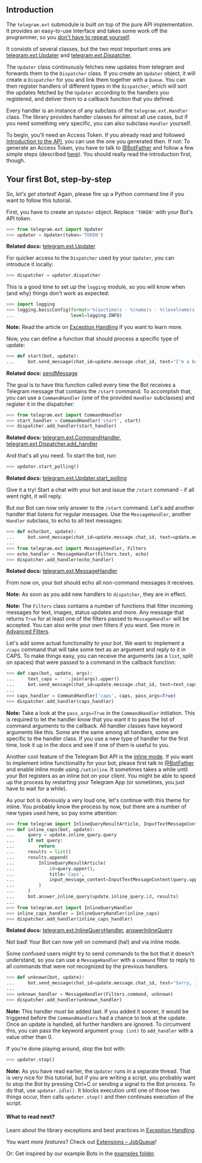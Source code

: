 ## Introduction
The `telegram.ext` submodule is built on top of the pure API implementation. It provides an easy-to-use interface and takes some work off the programmer, so you [don't have to repeat yourself](https://en.wikipedia.org/wiki/Don%27t_repeat_yourself).

It consists of several classes, but the two most important ones are [telegram.ext.Updater](https://python-telegram-bot.readthedocs.io/en/latest/telegram.ext.updater.html#telegram.ext.Updater) and [telegram.ext.Dispatcher](https://python-telegram-bot.readthedocs.io/en/latest/telegram.ext.dispatcher.html#telegram.ext.Dispatcher).

The `Updater` class continuously fetches new updates from telegram and forwards them to the `Dispatcher` class. 
If you create an `Updater` object, it will create a `Dispatcher` for you and link them together with a `Queue`. 
You can then register handlers of different types in the `Dispatcher`, which will sort the updates fetched by the `Updater` according to the handlers you registered, and deliver them to a callback function that you defined.

Every handler is an instance of any subclass of the `telegram.ext.Handler` class. The library provides handler classes for almost all use cases, but if you need something very specific, you can also subclass `Handler` yourself.

To begin, you'll need an Access Token. If you already read and followed [Introduction to the API](https://github.com/python-telegram-bot/python-telegram-bot/wiki/Introduction-to-the-API), you can use the one you generated then. If not: To generate an Access Token, you have to talk to [@BotFather](https://telegram.me/botfather) and follow a few simple steps (described [here](https://core.telegram.org/bots#6-botfather)). You should really read the introduction first, though.


## Your first Bot, step-by-step
So, *let's get started!* Again, please fire up a Python command line if you want to follow this tutorial.

First, you have to create an `Updater` object. Replace `'TOKEN'` with your Bot's API token.

```python
>>> from telegram.ext import Updater
>>> updater = Updater(token='TOKEN')
```
**Related docs:** [telegram.ext.Updater](http://python-telegram-bot.readthedocs.io/en/latest/telegram.ext.updater.html#telegram.ext.updater.Updater)

For quicker access to the `Dispatcher` used by your `Updater`, you can introduce it locally:

```python
>>> dispatcher = updater.dispatcher
```

This is a good time to set up the `logging` module, so you will know when (and why) things don't work as expected:

```python
>>> import logging
>>> logging.basicConfig(format='%(asctime)s - %(name)s - %(levelname)s - %(message)s',
...                     level=logging.INFO)
```

**Note:** Read the article on [Exception Handling](https://github.com/python-telegram-bot/python-telegram-bot/wiki/Exception-Handling) if you want to learn more.

Now, you can define a function that should process a specific type of update:

```python
>>> def start(bot, update):
...     bot.send_message(chat_id=update.message.chat_id, text="I'm a bot, please talk to me!")
```
**Related docs:** [sendMessage](https://core.telegram.org/bots/api#sendmessage)

The goal is to have this function called every time the Bot receives a Telegram message that contains the `/start` command. To accomplish that, you can use a `CommandHandler` (one of the provided `Handler` subclasses) and register it in the dispatcher:

```python
>>> from telegram.ext import CommandHandler
>>> start_handler = CommandHandler('start', start)
>>> dispatcher.add_handler(start_handler)
```
**Related docs:** [telegram.ext.CommandHandler](http://python-telegram-bot.readthedocs.io/en/latest/telegram.ext.commandhandler.html), [telegram.ext.Dispatcher.add_handler](http://python-telegram-bot.readthedocs.io/en/latest/telegram.ext.dispatcher.html#telegram.ext.dispatcher.Dispatcher.add_handler)

And that's all you need. To start the bot, run:

```python
>>> updater.start_polling()
```
**Related docs:** [telegram.ext.Updater.start_polling](http://python-telegram-bot.readthedocs.io/en/latest/telegram.ext.updater.html#telegram.ext.updater.Updater.start_polling)

Give it a try! Start a chat with your bot and issue the `/start` command - if all went right, it will reply.

But our Bot can now only answer to the `/start` command. Let's add another handler that listens for regular messages. Use the `MessageHandler`, another `Handler` subclass, to echo to all text messages:

```python
>>> def echo(bot, update):
...     bot.send_message(chat_id=update.message.chat_id, text=update.message.text)
...
>>> from telegram.ext import MessageHandler, Filters
>>> echo_handler = MessageHandler(Filters.text, echo)
>>> dispatcher.add_handler(echo_handler)
```
**Related docs:** [telegram.ext.MessageHandler](http://python-telegram-bot.readthedocs.io/en/latest/telegram.ext.messagehandler.html)

From now on, your bot should echo all non-command messages it receives.

**Note:** As soon as you add new handlers to `dispatcher`, they are in effect.

**Note:** The `Filters` class contains a number of functions that filter incoming messages for text, images, status updates and more. Any message that returns `True` for at least one of the filters passed to `MessageHandler` will be accepted. You can also write your own filters if you want. See more in [Advanced Filters](https://github.com/python-telegram-bot/python-telegram-bot/wiki/Extensions-%E2%80%93-Advanced-Filters).

Let's add some actual functionality to your bot. We want to implement a `/caps` command that will take some text as an argument and reply to it in CAPS. To make things easy, you can receive the arguments (as a `list`, split on spaces) that were passed to a command in the callback function:

```python
>>> def caps(bot, update, args):
...     text_caps = ' '.join(args).upper()
...     bot.send_message(chat_id=update.message.chat_id, text=text_caps)
...
>>> caps_handler = CommandHandler('caps', caps, pass_args=True)
>>> dispatcher.add_handler(caps_handler)
```

**Note:** Take a look at the `pass_args=True` in the `CommandHandler` initiation. This is required to let the handler know that you want it to pass the list of command arguments to the callback. All handler classes have keyword arguments like this. Some are the same among all handlers, some are specific to the handler class. If you use a new type of handler for the first time, look it up in the docs and see if one of them is useful to you.

Another cool feature of the Telegram Bot API is the [inline mode](https://core.telegram.org/bots/inline). If you want to implement inline functionality for your bot, please first talk to [@BotFather](https://telegram.me/botfather) and enable inline mode using `/setinline`. It sometimes takes a while until your Bot registers as an inline bot on your client. You might be able to speed up the process by restarting your Telegram App (or sometimes, you just have to wait for a while).

As your bot is obviously a very loud one, let's continue with this theme for inline. You probably know the process by now, but there are a number of new types used here, so pay some attention:

```python
>>> from telegram import InlineQueryResultArticle, InputTextMessageContent
>>> def inline_caps(bot, update):
...     query = update.inline_query.query
...     if not query:
...         return
...     results = list()
...     results.append(
...         InlineQueryResultArticle(
...             id=query.upper(),
...             title='Caps',
...             input_message_content=InputTextMessageContent(query.upper())
...         )
...     )
...     bot.answer_inline_query(update.inline_query.id, results)
...
>>> from telegram.ext import InlineQueryHandler
>>> inline_caps_handler = InlineQueryHandler(inline_caps)
>>> dispatcher.add_handler(inline_caps_handler)
```
**Related docs:** [telegram.ext.InlineQueryHandler](http://python-telegram-bot.readthedocs.io/en/latest/telegram.ext.inlinequeryhandler.html), [answerInlineQuery](https://core.telegram.org/bots/api#answerinlinequery)

Not bad! Your Bot can now yell on command (ha!) and via inline mode. 

Some confused users might try to send commands to the bot that it doesn't understand, so you can use a `MessageHandler` with a `command` filter to reply to all commands that were not recognized by the previous handlers. 

```python
>>> def unknown(bot, update):
...     bot.send_message(chat_id=update.message.chat_id, text="Sorry, I didn't understand that command.")
...
>>> unknown_handler = MessageHandler(Filters.command, unknown)
>>> dispatcher.add_handler(unknown_handler)
```

**Note:** This handler *must* be added last. If you added it sooner, it would be triggered before the `CommandHandlers` had a chance to look at the update. Once an update is handled, all further handlers are ignored. To circumvent this, you can pass the keyword argument `group (int)` to `add_handler` with a value other than 0.

If you're done playing around, stop the bot with:

```python
>>> updater.stop()
```

**Note:** As you have read earlier, the `Updater` runs in a separate thread. That is very nice for this tutorial, but if you are writing a script, you probably want to stop the Bot by pressing Ctrl+C or sending a signal to the Bot process. To do that, use `updater.idle()`. It blocks execution until one of those two things occur, then calls `updater.stop()` and then continues execution of the script.

#### What to read next?
Learn about the library exceptions and best practices in [Exception Handling](https://github.com/python-telegram-bot/python-telegram-bot/wiki/Exception-Handling).

You want *more features*? Check out [Extensions – JobQueue](https://github.com/python-telegram-bot/python-telegram-bot/wiki/Extensions-%E2%80%93-JobQueue)!

Or: Get inspired by our example Bots in the [examples folder](https://github.com/python-telegram-bot/python-telegram-bot/tree/master/examples).
